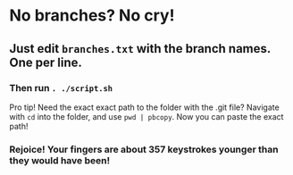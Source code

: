 # No branches? No cry!

## Just edit `branches.txt` with the branch names. One per line.

### Then run `. ./script.sh`

Pro tip! Need the exact exact path to the folder with the .git file?
Navigate with `cd` into the folder, and use `pwd | pbcopy`.
Now you can paste the exact path!

### Rejoice! Your fingers are about 357 keystrokes younger than they would have been! 
